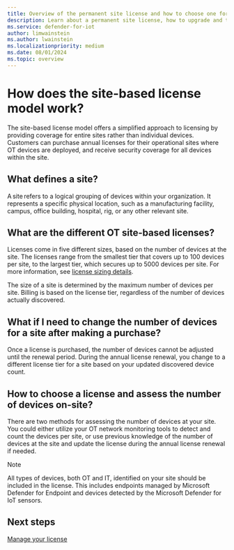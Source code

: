 ```yaml
---
title: Overview of the permanent site license and how to choose one for Microsoft Defender for IoT in the Defender portal 
description: Learn about a permanent site license, how to upgrade and the different options available for Microsoft Defender for IoT in the Defender portal.
ms.service: defender-for-iot
author: limwainstein
ms.author: lwainstein
ms.localizationpriority: medium
ms.date: 08/01/2024
ms.topic: overview
---
```


# How does the site-based license model work?

The site-based license model offers a simplified approach to licensing by providing coverage for entire sites rather than individual devices. Customers can purchase annual licenses for their operational sites where OT devices are deployed, and receive security coverage for all devices within the site.  

## What defines a site?

A site refers to a logical grouping of devices within your organization. It represents a specific physical location, such as a manufacturing facility, campus, office building, hospital, rig, or any other relevant site.

## What are the different OT site-based licenses?

Licenses come in five different sizes, based on the number of devices at the site. The licenses range from the smallest tier that covers up to 100 devices per site, to the largest tier, which secures up to 5000 devices per site. For more information, see [license sizing details](https://www.microsoft.com/en-us/security/business/endpoint-security/microsoft-defender-iot-pricing#xfb84a030eec341cb84a6165f393e928a).

The size of a site is determined by the maximum number of devices per site. Billing is based on the license tier, regardless of the number of devices actually discovered.

## What if I need to change the number of devices for a site after making a purchase?  

Once a license is purchased, the number of devices cannot be adjusted until the renewal period. During the annual license renewal, you change to a different license tier for a site based on your updated discovered device count.

## How to choose a license and assess the number of devices on-site?

There are two methods for assessing the number of devices at your site. You could either utilize your OT network monitoring tools to detect and count the devices per site, or use previous knowledge of the number of devices at the site and update the license during the annual license renewal if needed.

> [!Note]
> All types of devices, both OT and IT, identified on your site should be included in the license. This includes endpoints managed by Microsoft Defender for Endpoint and devices detected by the Microsoft Defender for IoT sensors.

## Next steps

[Manage your license](manage-license.md)